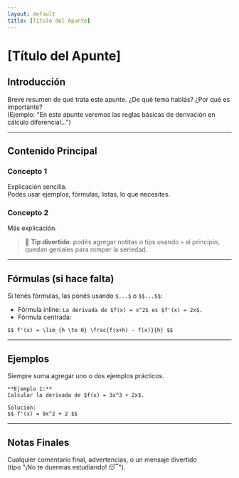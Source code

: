 ```yaml
---
layout: default
title: [Título del Apunte]
---
```


# [Título del Apunte]

## Introducción
Breve resumen de qué trata este apunte. ¿De qué tema hablás? ¿Por qué es importante?  
(Ejemplo: "En este apunte veremos las reglas básicas de derivación en cálculo diferencial...")

---

## Contenido Principal

### Concepto 1
Explicación sencilla.  
Podés usar ejemplos, fórmulas, listas, lo que necesites.

### Concepto 2
Más explicación.

> 🧉 **Tip divertido**: podés agregar notitas o tips usando `>` al principio, quedan geniales para romper la seriedad.

---

## Fórmulas (si hace falta)

Si tenés fórmulas, las ponés usando `$...$` o `$$...$$`:

- Fórmula inline: `La derivada de $f(x) = x^2$ es $f'(x) = 2x$.`
- Fórmula centrada:

```
$$ f'(x) = \lim_{h \to 0} \frac{f(x+h) - f(x)}{h} $$
```

---

## Ejemplos

Siempre suma agregar uno o dos ejemplos prácticos.

```
**Ejemplo 1:**
Calcular la derivada de $f(x) = 3x^3 + 2x$.

Solución:
$$ f'(x) = 9x^2 + 2 $$
```

---

## Notas Finales

Cualquier comentario final, advertencias, o un mensaje divertido  
(tipo "¡No te duermas estudiando! 😴").
